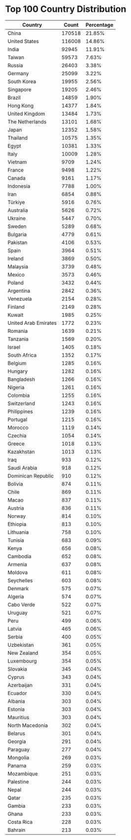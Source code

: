 # Top 100 Country Distribution
| Country | Count | Percentage |
|----|----|----|
| China | 170518 | 21.85% |
| United States | 116008 | 14.86% |
| India | 92945 | 11.91% |
| Taiwan | 59573 | 7.63% |
| Russia | 26403 | 3.38% |
| Germany | 25099 | 3.22% |
| South Korea | 19955 | 2.56% |
| Singapore | 19205 | 2.46% |
| Brazil | 14859 | 1.90% |
| Hong Kong | 14377 | 1.84% |
| United Kingdom | 13484 | 1.73% |
| The Netherlands | 13101 | 1.68% |
| Japan | 12352 | 1.58% |
| Thailand | 10575 | 1.35% |
| Egypt | 10381 | 1.33% |
| Italy | 10009 | 1.28% |
| Vietnam | 9709 | 1.24% |
| France | 9498 | 1.22% |
| Canada | 9161 | 1.17% |
| Indonesia | 7788 | 1.00% |
| Iran | 6854 | 0.88% |
| Türkiye | 5916 | 0.76% |
| Australia | 5626 | 0.72% |
| Ukraine | 5447 | 0.70% |
| Sweden | 5289 | 0.68% |
| Bulgaria | 4779 | 0.61% |
| Pakistan | 4106 | 0.53% |
| Spain | 3964 | 0.51% |
| Ireland | 3869 | 0.50% |
| Malaysia | 3739 | 0.48% |
| Mexico | 3573 | 0.46% |
| Poland | 3432 | 0.44% |
| Argentina | 2842 | 0.36% |
| Venezuela | 2154 | 0.28% |
| Finland | 2149 | 0.28% |
| Kuwait | 1985 | 0.25% |
| United Arab Emirates | 1772 | 0.23% |
| Romania | 1639 | 0.21% |
| Tanzania | 1569 | 0.20% |
| Israel | 1405 | 0.18% |
| South Africa | 1352 | 0.17% |
| Belgium | 1285 | 0.16% |
| Hungary | 1282 | 0.16% |
| Bangladesh | 1266 | 0.16% |
| Nigeria | 1261 | 0.16% |
| Colombia | 1255 | 0.16% |
| Switzerland | 1243 | 0.16% |
| Philippines | 1239 | 0.16% |
| Portugal | 1215 | 0.16% |
| Morocco | 1119 | 0.14% |
| Czechia | 1054 | 0.14% |
| Greece | 1018 | 0.13% |
| Kazakhstan | 1013 | 0.13% |
| Iraq | 933 | 0.12% |
| Saudi Arabia | 918 | 0.12% |
| Dominican Republic | 910 | 0.12% |
| Bolivia | 874 | 0.11% |
| Chile | 869 | 0.11% |
| Macao | 837 | 0.11% |
| Austria | 836 | 0.11% |
| Norway | 814 | 0.10% |
| Ethiopia | 813 | 0.10% |
| Lithuania | 758 | 0.10% |
| Tunisia | 683 | 0.09% |
| Kenya | 656 | 0.08% |
| Cambodia | 652 | 0.08% |
| Armenia | 637 | 0.08% |
| Moldova | 611 | 0.08% |
| Seychelles | 603 | 0.08% |
| Denmark | 575 | 0.07% |
| Algeria | 574 | 0.07% |
| Cabo Verde | 522 | 0.07% |
| Uruguay | 521 | 0.07% |
| Peru | 499 | 0.06% |
| Latvia | 465 | 0.06% |
| Serbia | 400 | 0.05% |
| Uzbekistan | 361 | 0.05% |
| New Zealand | 354 | 0.05% |
| Luxembourg | 354 | 0.05% |
| Slovakia | 345 | 0.04% |
| Cyprus | 343 | 0.04% |
| Azerbaijan | 331 | 0.04% |
| Ecuador | 330 | 0.04% |
| Albania | 303 | 0.04% |
| Estonia | 303 | 0.04% |
| Mauritius | 303 | 0.04% |
| North Macedonia | 302 | 0.04% |
| Belarus | 301 | 0.04% |
| Georgia | 291 | 0.04% |
| Paraguay | 277 | 0.04% |
| Mongolia | 269 | 0.03% |
| Panama | 259 | 0.03% |
| Mozambique | 251 | 0.03% |
| Palestine | 244 | 0.03% |
| Nepal | 244 | 0.03% |
| Qatar | 235 | 0.03% |
| Gambia | 233 | 0.03% |
| Ghana | 233 | 0.03% |
| Costa Rica | 228 | 0.03% |
| Bahrain | 213 | 0.03% |
